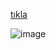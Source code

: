 [tıkla](https://mehmettas1.github.io/Personal-Web-site/)

![image](https://user-images.githubusercontent.com/101858286/166465587-be4cc806-78c0-44bd-b0bb-fc16d362ad16.png)

